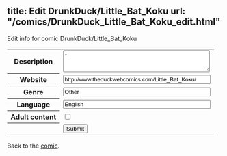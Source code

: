 title: Edit DrunkDuck/Little_Bat_Koku
url: "/comics/DrunkDuck_Little_Bat_Koku_edit.html"
---
Edit info for comic DrunkDuck/Little_Bat_Koku

<form name="comic" action="http://gaepostmail.appspot.com/comic/" method="post">
<table class="comicinfo">
<tr>
<th>Description</th><td><textarea name="description" cols="40" rows="3">-</textarea></td>
</tr>
<tr>
<th>Website</th><td><input type="text" name="url" value="http://www.theduckwebcomics.com/Little_Bat_Koku/" size="40"/></td>
</tr>
<tr>
<th>Genre</th><td><input type="text" name="genre" value="Other" size="40"/></td>
</tr>
<tr>
<th>Language</th><td><input type="text" name="language" value="English" size="40"/></td>
</tr>
<tr>
<th>Adult content</th><td><input type="checkbox" name="adult" value="adult" /></td>
</tr>
<tr>
<th></th><td>
<input type="hidden" name="comic" value="DrunkDuck_Little_Bat_Koku" />
<input type="submit" name="submit" value="Submit" />
</td>
</tr>
</table>
</form>

Back to the [comic](DrunkDuck_Little_Bat_Koku.html).
